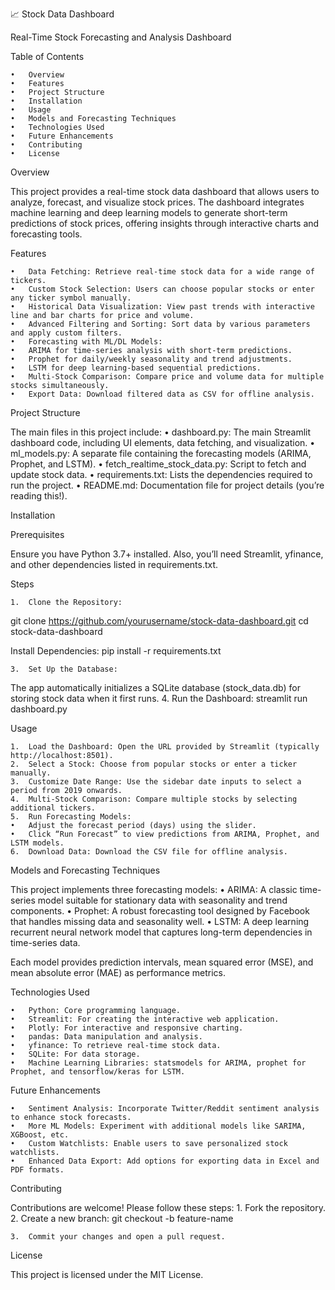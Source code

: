 📈 Stock Data Dashboard

Real-Time Stock Forecasting and Analysis Dashboard

Table of Contents

	•	Overview
	•	Features
	•	Project Structure
	•	Installation
	•	Usage
	•	Models and Forecasting Techniques
	•	Technologies Used
	•	Future Enhancements
	•	Contributing
	•	License

Overview

This project provides a real-time stock data dashboard that allows users to analyze, forecast, and visualize stock prices. The dashboard integrates machine learning and deep learning models to generate short-term predictions of stock prices, offering insights through interactive charts and forecasting tools.

Features

	•	Data Fetching: Retrieve real-time stock data for a wide range of tickers.
	•	Custom Stock Selection: Users can choose popular stocks or enter any ticker symbol manually.
	•	Historical Data Visualization: View past trends with interactive line and bar charts for price and volume.
	•	Advanced Filtering and Sorting: Sort data by various parameters and apply custom filters.
	•	Forecasting with ML/DL Models:
	•	ARIMA for time-series analysis with short-term predictions.
	•	Prophet for daily/weekly seasonality and trend adjustments.
	•	LSTM for deep learning-based sequential predictions.
	•	Multi-Stock Comparison: Compare price and volume data for multiple stocks simultaneously.
	•	Export Data: Download filtered data as CSV for offline analysis.

Project Structure

The main files in this project include:
	•	dashboard.py: The main Streamlit dashboard code, including UI elements, data fetching, and visualization.
	•	ml_models.py: A separate file containing the forecasting models (ARIMA, Prophet, and LSTM).
	•	fetch_realtime_stock_data.py: Script to fetch and update stock data.
	•	requirements.txt: Lists the dependencies required to run the project.
	•	README.md: Documentation file for project details (you’re reading this!).

Installation

Prerequisites

Ensure you have Python 3.7+ installed. Also, you’ll need Streamlit, yfinance, and other dependencies listed in requirements.txt.

Steps

	1.	Clone the Repository:
 git clone https://github.com/yourusername/stock-data-dashboard.git
cd stock-data-dashboard

Install Dependencies:
pip install -r requirements.txt

	3.	Set Up the Database:
The app automatically initializes a SQLite database (stock_data.db) for storing stock data when it first runs.
	4.	Run the Dashboard:
 streamlit run dashboard.py


Usage

	1.	Load the Dashboard: Open the URL provided by Streamlit (typically http://localhost:8501).
	2.	Select a Stock: Choose from popular stocks or enter a ticker manually.
	3.	Customize Date Range: Use the sidebar date inputs to select a period from 2019 onwards.
	4.	Multi-Stock Comparison: Compare multiple stocks by selecting additional tickers.
	5.	Run Forecasting Models:
	•	Adjust the forecast period (days) using the slider.
	•	Click “Run Forecast” to view predictions from ARIMA, Prophet, and LSTM models.
	6.	Download Data: Download the CSV file for offline analysis.

Models and Forecasting Techniques

This project implements three forecasting models:
	•	ARIMA: A classic time-series model suitable for stationary data with seasonality and trend components.
	•	Prophet: A robust forecasting tool designed by Facebook that handles missing data and seasonality well.
	•	LSTM: A deep learning recurrent neural network model that captures long-term dependencies in time-series data.

Each model provides prediction intervals, mean squared error (MSE), and mean absolute error (MAE) as performance metrics.

Technologies Used

	•	Python: Core programming language.
	•	Streamlit: For creating the interactive web application.
	•	Plotly: For interactive and responsive charting.
	•	pandas: Data manipulation and analysis.
	•	yfinance: To retrieve real-time stock data.
	•	SQLite: For data storage.
	•	Machine Learning Libraries: statsmodels for ARIMA, prophet for Prophet, and tensorflow/keras for LSTM.

Future Enhancements

	•	Sentiment Analysis: Incorporate Twitter/Reddit sentiment analysis to enhance stock forecasts.
	•	More ML Models: Experiment with additional models like SARIMA, XGBoost, etc.
	•	Custom Watchlists: Enable users to save personalized stock watchlists.
	•	Enhanced Data Export: Add options for exporting data in Excel and PDF formats.

Contributing

Contributions are welcome! Please follow these steps:
	1.	Fork the repository.
	2.	Create a new branch:
 git checkout -b feature-name

 	3.	Commit your changes and open a pull request.

License

This project is licensed under the MIT License.
